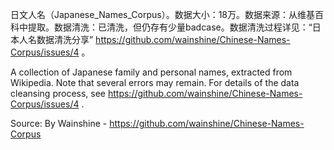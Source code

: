 日文人名（Japanese_Names_Corpus）。数据大小：18万。数据来源：从维基百科中提取。数据清洗：已清洗，但仍存有少量badcase。数据清洗过程详见：“日本人名数据清洗分享” https://github.com/wainshine/Chinese-Names-Corpus/issues/4 。

A collection of Japanese family and personal names, extracted from Wikipedia. Note that several errors may remain. For details of the data cleansing process, see https://github.com/wainshine/Chinese-Names-Corpus/issues/4 .

Source: By Wainshine - https://github.com/wainshine/Chinese-Names-Corpus 
